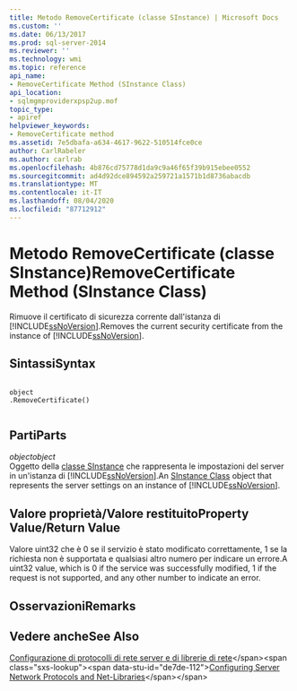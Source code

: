 ```yaml
---
title: Metodo RemoveCertificate (classe SInstance) | Microsoft Docs
ms.custom: ''
ms.date: 06/13/2017
ms.prod: sql-server-2014
ms.reviewer: ''
ms.technology: wmi
ms.topic: reference
api_name:
- RemoveCertificate Method (SInstance Class)
api_location:
- sqlmgmproviderxpsp2up.mof
topic_type:
- apiref
helpviewer_keywords:
- RemoveCertificate method
ms.assetid: 7e5dbafa-a634-4617-9622-510514fce0ce
author: CarlRabeler
ms.author: carlrab
ms.openlocfilehash: 4b876cd75778d1da9c9a46f65f39b915ebee0552
ms.sourcegitcommit: ad4d92dce894592a259721a1571b1d8736abacdb
ms.translationtype: MT
ms.contentlocale: it-IT
ms.lasthandoff: 08/04/2020
ms.locfileid: "87712912"
---
```

# <a name="removecertificate-method-sinstance-class"></a><span data-ttu-id="de7de-102">Metodo RemoveCertificate (classe SInstance)</span><span class="sxs-lookup"><span data-stu-id="de7de-102">RemoveCertificate Method (SInstance Class)</span></span>
  <span data-ttu-id="de7de-103">Rimuove il certificato di sicurezza corrente dall'istanza di [!INCLUDE[ssNoVersion](../../../includes/ssnoversion-md.md)].</span><span class="sxs-lookup"><span data-stu-id="de7de-103">Removes the current security certificate from the instance of [!INCLUDE[ssNoVersion](../../../includes/ssnoversion-md.md)].</span></span>  
  
## <a name="syntax"></a><span data-ttu-id="de7de-104">Sintassi</span><span class="sxs-lookup"><span data-stu-id="de7de-104">Syntax</span></span>  
  
```  
  
object  
.RemoveCertificate()  
  
```  
  
## <a name="parts"></a><span data-ttu-id="de7de-105">Parti</span><span class="sxs-lookup"><span data-stu-id="de7de-105">Parts</span></span>  
 <span data-ttu-id="de7de-106">*object*</span><span class="sxs-lookup"><span data-stu-id="de7de-106">*object*</span></span>  
 <span data-ttu-id="de7de-107">Oggetto della [classe SInstance](sinstance-class.md) che rappresenta le impostazioni del server in un'istanza di [!INCLUDE[ssNoVersion](../../../includes/ssnoversion-md.md)].</span><span class="sxs-lookup"><span data-stu-id="de7de-107">An [SInstance Class](sinstance-class.md) object that represents the server settings on an instance of [!INCLUDE[ssNoVersion](../../../includes/ssnoversion-md.md)].</span></span>  
  
## <a name="property-valuereturn-value"></a><span data-ttu-id="de7de-108">Valore proprietà/Valore restituito</span><span class="sxs-lookup"><span data-stu-id="de7de-108">Property Value/Return Value</span></span>  
 <span data-ttu-id="de7de-109">Valore uint32 che è 0 se il servizio è stato modificato correttamente, 1 se la richiesta non è supportata e qualsiasi altro numero per indicare un errore.</span><span class="sxs-lookup"><span data-stu-id="de7de-109">A uint32 value, which is 0 if the service was successfully modified, 1 if the request is not supported, and any other number to indicate an error.</span></span>  
  
## <a name="remarks"></a><span data-ttu-id="de7de-110">Osservazioni</span><span class="sxs-lookup"><span data-stu-id="de7de-110">Remarks</span></span>  
  
## <a name="see-also"></a><span data-ttu-id="de7de-111">Vedere anche</span><span class="sxs-lookup"><span data-stu-id="de7de-111">See Also</span></span>  
 <span data-ttu-id="de7de-112">[Configurazione di protocolli di rete server e di librerie di rete](https://msdn.microsoft.com/library/ms177485\(v=sql.100\).aspx)</span><span class="sxs-lookup"><span data-stu-id="de7de-112">[Configuring Server Network Protocols and Net-Libraries](https://msdn.microsoft.com/library/ms177485\(v=sql.100\).aspx)</span></span>  
  
  
